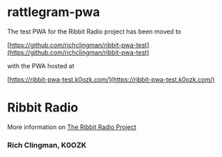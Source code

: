 # rattlegram-pwa

The test PWA for the Ribbit Radio project has been moved to

[https://github.com/richclingman/ribbit-pwa-test](https://github.com/richclingman/ribbit-pwa-test)

with the PWA hosted at 

[https://ribbit-pwa-test.k0ozk.com/](https://ribbit-pwa-test.k0ozk.com/)

# Ribbit Radio

More information on
[The Ribbit Radio Project](https://www.ribbitradio.org/)

### Rich Clingman, K0OZK

